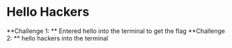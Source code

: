 # Hello Hackers 
**Challenge 1: ** Entered hello into the terminal to get the flag 
**Challenge 2: ** hello hackers into the terminal

